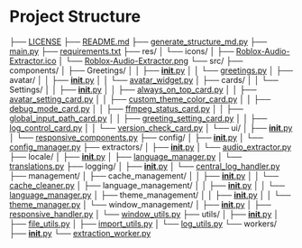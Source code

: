 # Project Structure

├── [LICENSE](LICENSE)
├── [README.md](README.md)
├── [generate_structure_md.py](generate_structure_md.py)
├── [main.py](main.py)
├── [requirements.txt](requirements.txt)
├── res/
│   └── icons/
│       ├── [Roblox-Audio-Extractor.ico](res/icons/Roblox-Audio-Extractor.ico)
│       └── [Roblox-Audio-Extractor.png](res/icons/Roblox-Audio-Extractor.png)
└── src/
    ├── components/
    │   ├── Greetings/
    │   │   ├── [__init__.py](src/components/Greetings/__init__.py)
    │   │   └── [greetings.py](src/components/Greetings/greetings.py)
    │   ├── avatar/
    │   │   ├── [__init__.py](src/components/avatar/__init__.py)
    │   │   └── [avatar_widget.py](src/components/avatar/avatar_widget.py)
    │   ├── cards/
    │   │   └── Settings/
    │   │       ├── [__init__.py](src/components/cards/Settings/__init__.py)
    │   │       ├── [always_on_top_card.py](src/components/cards/Settings/always_on_top_card.py)
    │   │       ├── [avatar_setting_card.py](src/components/cards/Settings/avatar_setting_card.py)
    │   │       ├── [custom_theme_color_card.py](src/components/cards/Settings/custom_theme_color_card.py)
    │   │       ├── [debug_mode_card.py](src/components/cards/Settings/debug_mode_card.py)
    │   │       ├── [ffmpeg_status_card.py](src/components/cards/Settings/ffmpeg_status_card.py)
    │   │       ├── [global_input_path_card.py](src/components/cards/Settings/global_input_path_card.py)
    │   │       ├── [greeting_setting_card.py](src/components/cards/Settings/greeting_setting_card.py)
    │   │       ├── [log_control_card.py](src/components/cards/Settings/log_control_card.py)
    │   │       └── [version_check_card.py](src/components/cards/Settings/version_check_card.py)
    │   └── ui/
    │       ├── [__init__.py](src/components/ui/__init__.py)
    │       └── [responsive_components.py](src/components/ui/responsive_components.py)
    ├── config/
    │   ├── [__init__.py](src/config/__init__.py)
    │   └── [config_manager.py](src/config/config_manager.py)
    ├── extractors/
    │   ├── [__init__.py](src/extractors/__init__.py)
    │   └── [audio_extractor.py](src/extractors/audio_extractor.py)
    ├── locale/
    │   ├── [__init__.py](src/locale/__init__.py)
    │   ├── [language_manager.py](src/locale/language_manager.py)
    │   └── [translations.py](src/locale/translations.py)
    ├── logging/
    │   ├── [__init__.py](src/logging/__init__.py)
    │   └── [central_log_handler.py](src/logging/central_log_handler.py)
    ├── management/
    │   ├── cache_management/
    │   │   ├── [__init__.py](src/management/cache_management/__init__.py)
    │   │   └── [cache_cleaner.py](src/management/cache_management/cache_cleaner.py)
    │   ├── language_management/
    │   │   ├── [__init__.py](src/management/language_management/__init__.py)
    │   │   └── [language_manager.py](src/management/language_management/language_manager.py)
    │   ├── theme_management/
    │   │   ├── [__init__.py](src/management/theme_management/__init__.py)
    │   │   └── [theme_manager.py](src/management/theme_management/theme_manager.py)
    │   └── window_management/
    │       ├── [__init__.py](src/management/window_management/__init__.py)
    │       ├── [responsive_handler.py](src/management/window_management/responsive_handler.py)
    │       └── [window_utils.py](src/management/window_management/window_utils.py)
    ├── utils/
    │   ├── [__init__.py](src/utils/__init__.py)
    │   ├── [file_utils.py](src/utils/file_utils.py)
    │   ├── [import_utils.py](src/utils/import_utils.py)
    │   └── [log_utils.py](src/utils/log_utils.py)
    └── workers/
        ├── [__init__.py](src/workers/__init__.py)
        └── [extraction_worker.py](src/workers/extraction_worker.py)
